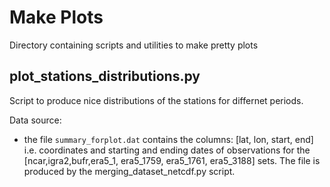 # Make Plots
 Directory containing scripts and utilities to make pretty plots


## plot_stations_distributions.py

Script to produce nice distributions of the stations for differnet periods.

Data source:

- the file `summary_forplot.dat` 
  contains the columns: [lat, lon, start, end] i.e. coordinates and starting and ending dates of observations for the [ncar,igra2,bufr,era5_1, era5_1759, era5_1761, era5_3188] sets.
  The file is produced by the merging_dataset_netcdf.py script.

